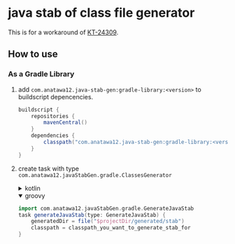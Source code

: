 # java stab of class file generator

This is for a workaround of [KT-24309].

## How to use

### As a Gradle Library

1. add ``com.anatawa12.java-stab-gen:gradle-library:<version>`` to buildscript depencencies.
   ```groovy
   buildscript {
       repositories {
           mavenCentral()
       }
       dependencies {
           classpath("com.anatawa12.java-stab-gen:gradle-library:<version>")
       }
   }
   ```
2. create task with type `com.anatawa12.javaStabGen.gradle.ClassesGenerator`
   <details>
      <summary>kotlin</summary>

      ```kotlin
      import com.anatawa12.javaStabGen.gradle.GenerateJavaStab

      val generateJavaStab by tasks.creating(GenerateJavaStab::class) {
          generatedDir = file("$projectDir/generated/stab")
          classpath = classpath_you_want_to_generate_stab_for
      }
      ```

   </details>
   <details open>
      <summary>groovy</summary>

      ```groovy
      import com.anatawa12.javaStabGen.gradle.GenerateJavaStab
      task generateJavaStab(type: GenerateJavaStab) {
          generatedDir = file("$projectDir/generated/stab")
          classpath = classpath_you_want_to_generate_stab_for
      }
      ```

   </details>

[KT-24309]: https://youtrack.jetbrains.com/issue/KT-24309
